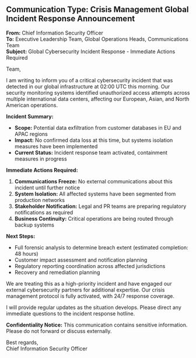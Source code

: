 ## Communication Type: Crisis Management Global Incident Response Announcement

**From:** Chief Information Security Officer  
**To:** Executive Leadership Team, Global Operations Heads, Communications Team  
**Subject:** Global Cybersecurity Incident Response - Immediate Actions Required  

Team,

I am writing to inform you of a critical cybersecurity incident that was detected in our global infrastructure at 02:00 UTC this morning. Our security monitoring systems identified unauthorized access attempts across multiple international data centers, affecting our European, Asian, and North American operations.

**Incident Summary:**
- **Scope:** Potential data exfiltration from customer databases in EU and APAC regions
- **Impact:** No confirmed data loss at this time, but systems isolation measures have been implemented
- **Current Status:** Incident response team activated, containment measures in progress

**Immediate Actions Required:**
1. **Communications Freeze:** No external communications about this incident until further notice
2. **System Isolation:** All affected systems have been segmented from production networks
3. **Stakeholder Notification:** Legal and PR teams are preparing regulatory notifications as required
4. **Business Continuity:** Critical operations are being routed through backup systems

**Next Steps:**
- Full forensic analysis to determine breach extent (estimated completion: 48 hours)
- Customer impact assessment and notification planning
- Regulatory reporting coordination across affected jurisdictions
- Recovery and remediation planning

We are treating this as a high-priority incident and have engaged our external cybersecurity partners for additional expertise. Our crisis management protocol is fully activated, with 24/7 response coverage.

I will provide regular updates as the situation develops. Please direct any immediate questions to the incident response hotline.

**Confidentiality Notice:** This communication contains sensitive information. Please do not forward or discuss externally.

Best regards,  
Chief Information Security Officer